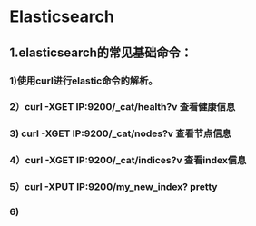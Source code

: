 # Elasticsearch

## 1.elasticsearch的常见基础命令：

### 	1)使用curl进行elastic命令的解析。

### 	2）curl -XGET IP:9200/_cat/health?v 查看健康信息

### 	3) curl -XGET IP:9200/_cat/nodes?v 查看节点信息

### 	4）curl -XGET IP:9200/_cat/indices?v 查看index信息

### 	5）curl -XPUT IP:9200/my_new_index? pretty

### 	6)

